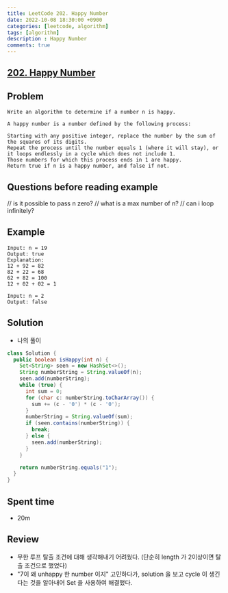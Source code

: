 ```yaml
---
title: LeetCode 202. Happy Number
date: 2022-10-08 18:30:00 +0900
categories: [leetcode, algorithm]
tags: [algorithm]
description : Happy Number
comments: true
---
```


## [202. Happy Number](https://leetcode.com/problems/happy-number/)

## Problem

```
Write an algorithm to determine if a number n is happy.

A happy number is a number defined by the following process:

Starting with any positive integer, replace the number by the sum of the squares of its digits.
Repeat the process until the number equals 1 (where it will stay), or it loops endlessly in a cycle which does not include 1.
Those numbers for which this process ends in 1 are happy.
Return true if n is a happy number, and false if not.
```

## Questions before reading example
// is it possible to pass n zero?
// what is a max number of n?
// can i loop infinitely?
## Example

```
Input: n = 19
Output: true
Explanation:
12 + 92 = 82
82 + 22 = 68
62 + 82 = 100
12 + 02 + 02 = 1

Input: n = 2
Output: false
```

## Solution

* 나의 풀이

```java
class Solution {
  public boolean isHappy(int n) {
    Set<String> seen = new HashSet<>();
    String numberString = String.valueOf(n);
    seen.add(numberString);
    while (true) {
      int sum = 0;
      for (char c: numberString.toCharArray()) {
        sum += (c - '0') * (c - '0');
      }
      numberString = String.valueOf(sum);
      if (seen.contains(numberString)) {
        break;
      } else {
        seen.add(numberString);
      }
    }

    return numberString.equals("1");
  }
}
```


## Spent time
* 20m

## Review
* 무한 루프 탈출 조건에 대해 생각해내기 어려웠다. (단순히 length 가 2이상이면 탈출 조건으로 했었다)
* "7이 왜 unhappy 한 number 이지" 고민하다가, solution 을 보고 cycle 이 생긴다는 것을 알아내어 Set 을 사용하여 해결했다.
